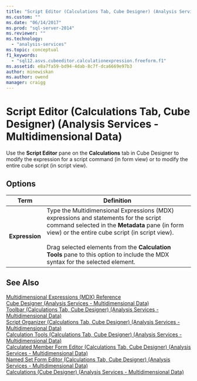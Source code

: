 ```yaml
---
title: "Script Editor (Calculations Tab, Cube Designer) (Analysis Services - Multidimensional Data) | Microsoft Docs"
ms.custom: ""
ms.date: "06/14/2017"
ms.prod: "sql-server-2014"
ms.reviewer: ""
ms.technology: 
  - "analysis-services"
ms.topic: conceptual
f1_keywords: 
  - "sql12.asvs.cubeeditor.calculationexpression.freeform.f1"
ms.assetid: e8a7fa59-bd94-4dab-8c7f-dca6669e97b3
author: minewiskan
ms.author: owend
manager: craigg
---
```

# Script Editor (Calculations Tab, Cube Designer) (Analysis Services - Multidimensional Data)
  Use the **Script Editor** pane on the **Calculations** tab in Cube Designer to modify the expression for a script command (in form view) or to modify the entire cube script (in script view).  
  
## Options  
  
|Term|Definition|  
|----------|----------------|  
|**Expression**|Type the Multidimensional Expressions (MDX) expressions and statements for the script command selected in the **Metadata** pane (in form view) or the entire cube script (in script view).<br /><br /> Drag selected elements from the **Calculation Tools** pane to this option to include the MDX syntax for the selected element.|  
  
## See Also  
 [Multidimensional Expressions &#40;MDX&#41; Reference](/sql/mdx/multidimensional-expressions-mdx-reference)   
 [Cube Designer &#40;Analysis Services - Multidimensional Data&#41;](cube-designer-analysis-services-multidimensional-data.md)   
 [Toolbar &#40;Calculations Tab, Cube Designer&#41; &#40;Analysis Services - Multidimensional Data&#41;](toolbar-calculations-tab-cube-designer-analysis-services-multidimensional-data.md)   
 [Script Organizer &#40;Calculations Tab, Cube Designer&#41; &#40;Analysis Services - Multidimensional Data&#41;](script-organizer-cube-designer-analysis-services-multidimensional-data.md)   
 [Calculation Tools &#40;Calculations Tab, Cube Designer&#41; &#40;Analysis Services - Multidimensional Data&#41;](calculation-tools-cube-designer-analysis-services-multidimensional-data.md)   
 [Calculated Member Form Editor &#40;Calculations Tab, Cube Designer&#41; &#40;Analysis Services - Multidimensional Data&#41;](calculated-member-form-editor-cube-designer-analysis-services-multidimensional-data.md)   
 [Named Set Form Editor &#40;Calculations Tab, Cube Designer&#41; &#40;Analysis Services - Multidimensional Data&#41;](named-set-form-editor-cube-designer-analysis-services-multidimensional-data.md)   
 [Calculations &#40;Cube Designer&#41; &#40;Analysis Services - Multidimensional Data&#41;](calculations-cube-designer-analysis-services-multidimensional-data.md)  
  
  

